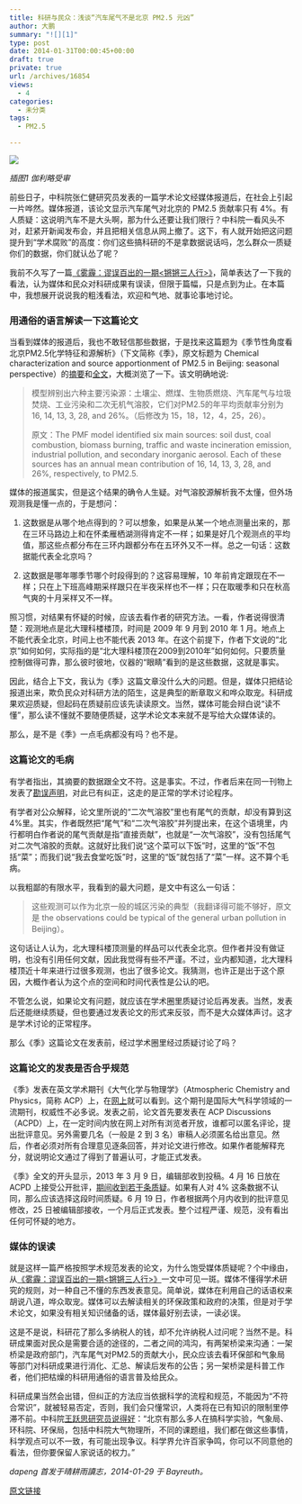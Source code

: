 ```yaml
---
title: 科研与民众：浅谈“汽车尾气不是北京 PM2.5 元凶”
author: 大鹏
summary: "![][1]"
type: post
date: 2014-01-31T00:00:45+00:00
draft: true
private: true
url: /archives/16854
views:
  - 4
categories:
  - 未分类
tags:
  - PM2.5

---
```

![][1]

_插图1 伽利略受审_

前些日子，中科院张仁健研究员发表的一篇学术论文经媒体报道后，在社会上引起一片哗然。媒体报道，该论文显示汽车尾气对北京的 PM2.5 贡献率只有 4%。有人质疑：这说明汽车不是大头啊，那为什么还要让我们限行？中科院一看风头不对，赶紧开新闻发布会，并且把相关信息从网上撤了。这下，有人就开始把这问题提升到“学术腐败”的高度：你们这些搞科研的不是拿数据说话吗，怎么群众一质疑你们的数据，你们就认怂了呢？

我前不久写了一篇[《雾霾：谬误百出的一期<锵锵三人行>》][2]，简单表达了一下我的看法，认为媒体和民众对科研成果有误读，但限于篇幅，只是点到为止。在本篇中，我想展开说说我的粗浅看法，欢迎和气地、就事论事地讨论。

### 用通俗的语言解读一下这篇论文

当看到媒体的报道后，我也不敢轻信那些数据，于是找来这篇题为《季节性角度看北京PM2.5化学特征和源解析》（下文简称《季》，原文标题为 Chemical characterization and source apportionment of PM2.5 in Beijing: seasonal perspective）的[摘要][3]和[全文][4]，大概浏览了一下。该文明确地说:

> 模型辨别出六种主要污染源：土壤尘、燃煤、生物质燃烧、汽车尾气与垃圾焚烧、工业污染和二次无机气溶胶，它们对PM2.5的年平均贡献率分别为16, 14, 13, 3, 28, and 26%。（后修改为 15，18，12，4，25，26）。
> 
> 原文：The PMF model identified six main sources: soil dust, coal combustion, biomass burning, traffic and waste incineration emission, industrial pollution, and secondary inorganic aerosol. Each of these sources has an annual mean contribution of 16, 14, 13, 3, 28, and 26%, respectively, to PM2.5.

媒体的报道属实，但是这个结果的确令人生疑。对气溶胶源解析我不太懂，但外场观测我是懂一点的，于是想问：

  1. 这数据是从哪个地点得到的？可以想象，如果是从某一个地点测量出来的，那在三环马路边上和在怀柔雁栖湖测得肯定不一样；如果是好几个观测点的平均值，那这些点都分布在三环内跟都分布在五环外又不一样。总之一句话：这数据能代表全北京吗？

  2. 这数据是哪年哪季节哪个时段得到的？这容易理解，10 年前肯定跟现在不一样；只在上下班高峰期采样跟只在半夜采样也不一样；只在取暖季和只在秋高气爽的十月采样又不一样。

照习惯，对结果有怀疑的时候，应该去看作者的研究方法。一看，作者说得很清楚：观测地点是北大理科楼楼顶，时间是 2009 年 9 月到 2010 年 1 月。地点上不能代表全北京，时间上也不能代表 2013 年。在这个前提下，作者下文说的“北京”如何如何，实际指的是“北大理科楼顶在2009到2010年”如何如何。只要质量控制做得可靠，那么彼时彼地，仪器的“眼睛”看到的是这些数据，这就是事实。

因此，结合上下文，我认为《季》这篇文章没什么大的问题。但是，媒体只把结论报道出来，欺负民众对科研方法的陌生，这是典型的断章取义和哗众取宠。科研成果欢迎质疑，但起码在质疑前应该先读读原文。当然，媒体可能会辩白说“读不懂”，那么读不懂就不要随便质疑，这学术论文本来就不是写给大众媒体读的。

那么，是不是《季》一点毛病都没有吗？也不是。

### 这篇论文的毛病

有学者指出，其摘要的数据跟全文不符。这是事实。不过，作者后来在同一刊物上发表了[勘误声明][5]，对此已有纠正，这走的是正常的学术讨论程序。

有学者对公众解释，论文里所说的“二次气溶胶”里也有尾气的贡献，却没有算到这4%里。其实，作者既然把“尾气”和“二次气溶胶”并列提出来，在这个语境里，内行都明白作者说的尾气贡献是指“直接贡献”，也就是“一次气溶胶”，没有包括尾气对二次气溶胶的贡献。这就好比我们说“这个菜可以下饭”时，这里的“饭”不包括“菜”；而我们说“我去食堂吃饭”时，这里的“饭”就包括了“菜”一样。这不算个毛病。

以我粗鄙的有限水平，我看到的最大问题，是文中有这么一句话：

> 这些观测可以作为北京一般的城区污染的典型（我翻译得可能不够好，原文是 the observations could be typical of the general urban pollution in Beijing）。

这句话让人认为，北大理科楼顶测量的样品可以代表全北京。但作者并没有做证明，也没有引用任何文献，因此我觉得有些不严谨。不过，业内都知道，北大理科楼顶近十年来进行过很多观测，也出了很多论文。我猜测，也许正是出于这个原因，大概作者认为这个点的空间和时间代表性是公认的吧。

不管怎么说，如果论文有问题，就应该在学术圈里质疑讨论后再发表。当然，发表后还能继续质疑，但也要通过发表论文的形式来反驳，而不是大众媒体声讨。这才是学术讨论的正常程序。

那么《季》这篇论文在发表前，经过学术圈里经过质疑讨论了吗？

### 这篇论文的发表是否合乎规范

《季》发表在英文学术期刊《大气化学与物理学》（Atmospheric Chemistry and Physics，简称 ACP）上，在[网上][4]就可以看到。这个期刊是国际大气科学领域的一流期刊，权威性不必多说。发表之前，论文首先要发表在 ACP Discussions （ACPD）上，在一定时间内放在网上对所有浏览者开放，谁都可以匿名评论，提出批评意见。另外需要几名（一般是 2 到 3 名）审稿人必须匿名给出意见。然后，作者必须对所有合理意见逐条回答，并对论文进行修改。如果作者能解释充分，就说明论文通过了得到了普遍认可，才能正式发表。

《季》全文的开头显示，2013 年 3 月 9 日，编辑部收到投稿。4 月 16 日放在 ACPD 上接受公开批评，[期间收到若干条质疑][6]。如果有人对 4% 这条数据不认同，那么应该选择这段时间质疑。6 月 19 日，作者根据两个月内收到的批评意见修改，25 日被编辑部接收，一个月后正式发表。整个过程严谨、规范，没有看出任何可怀疑的地方。

### 媒体的误读

就是这样一篇严格按照学术规范发表的论文，为什么饱受媒体质疑呢？个中缘由，从[《雾霾：谬误百出的一期<锵锵三人行>》][2]一文中可见一斑。媒体不懂得学术研究的规则，对一种自己不懂的东西发表意见。简单说，媒体在利用自己的话语权来胡说八道，哗众取宠。媒体可以去解读相关的环保政策和政府的决策，但是对于学术论文，如果没有相关知识储备的话，媒体最好别去读，一读必误。

这是不是说，科研花了那么多纳税人的钱，却不允许纳税人过问呢？当然不是。科研成果面对民众是需要合适的途径的，二者之间的鸿沟，有两架桥梁来沟通：一架桥梁是政府部门，汽车尾气对PM2.5的贡献大小，民众应该去看环保部和气象局等部门对科研成果进行消化、汇总、解读后发布的公告；另一架桥梁是科普工作者，他们把枯燥的科研用通俗的语言普及给民众。

科研成果当然会出错，但纠正的方法应当依据科学的流程和规范，不能因为“不符合常识”，就被轻易否定，否则，我们会只懂常识，人类将在已有知识的限制里停滞不前。中科院[王跃思研究员说得好][7]：“北京有那么多人在搞科学实验，气象局、环科院、环保局，包括中科院大气物理所，不同的课题组，我们都在做这些事情，科学观点可以不一致，有可能出现争议。科学界允许百家争鸣，你可以不同意他的看法，但你要保留人家说话的权力。”

_dapeng 首发于晴耕雨讀志，2014-01-29 于 Bayreuth。_

 [1]: http://upload.wikimedia.org/wikipedia/commons/8/88/Galileo_facing_the_Roman_Inquisition.jpg
 [2]: http://pzhao.org/haze/
 [3]: http://www.atmos-chem-phys.net/13/7053/2013/acp-13-7053-2013.html
 [4]: http://www.atmos-chem-phys.net/13/7053/2013/acp-13-7053-2013.pdf
 [5]: http://www.atmos-chem-phys.net/14/175/2014/acp-14-175-2014.html
 [6]: http://www.atmos-chem-phys-discuss.net/13/9953/2013/acpd-13-9953-2013-discussion.html
 [7]: http://news.sciencenet.cn/htmlnews/2014/1/287337.shtm

[原文链接](http://dapengde.com/archives/16854)

